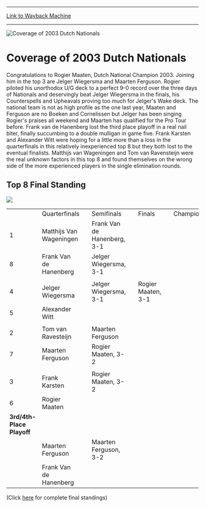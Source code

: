 
---
[Link to Wayback Machine](https://web.archive.org/web/20151206001511/http://magic.wizards.com/en/events/coverage/coverage-2003-dutch-nationals)

[_metadata_:description]:- "Congratulations to Rogier Maaten, Dutch National Champion 2003. Joining him in the top 3 are Jelger Wiegersma and Maarten Ferguson. Rogier piloted his unorthodox U/G deck to a perfect 9-0 record over the three days of Nationals and deservingly beat Jelger Wiegersma in the finals, his Counterspells and Upheavals proving too much for Jelger's Wake deck."
[_metadata_:generator]:- "Drupal 7 (http://drupal.org)"
[_metadata_:node]:- "595271"
[_metadata_:source]:- "div-block-system-main"
[_metadata_:title]:- "Coverage of 2003 Dutch Nationals"
[_metadata_:wayback_capture_timestamp]:- "2015-12-06 00:15:11"
[_metadata_:wayback_raw_url]:- "https://web.archive.org/web/20151206001511id_/http://magic.wizards.com/en/events/coverage/coverage-2003-dutch-nationals"
[_metadata_:wayback_url]:- "http://magic.wizards.com/en/events/coverage/coverage-2003-dutch-nationals"
---







![Coverage of 2003 Dutch Nationals](https://media.magic.wizards.com/images/banner/large_1.jpg)





Coverage of 2003 Dutch Nationals
================================











Congratulations to Rogier Maaten, Dutch National Champion 2003. Joining him in the top 3 are Jelger Wiegersma and Maarten Ferguson. Rogier piloted his unorthodox U/G deck to a perfect 9-0 record over the three days of Nationals and deservingly beat Jelger Wiegersma in the finals, his Counterspells and Upheavals proving too much for Jelger's Wake deck. The national team is not as high profile as the one last year, Maaten and Ferguson are no Boeken and Cornelissen but Jelger has been singing Rogier's praises all weekend and Maarten has qualified for the Pro Tour before. Frank van de Hanenberg lost the third place playoff in a real nail biter, finally succumbing to a double mulligan in game five. Frank Karsten and Alexander Witt were hoping for a little more than a loss in the quarterfinals in this relatively inexperienced top 8 but they both lost to the eventual finalists. Matthijs van Wageningen and Tom van Ravensteijn were the real unknown factors in this top 8 and found themselves on the wrong side of the more experienced players in the single elimination rounds.   


Top 8 Final Standing
--------------------

![](https://media.magic.wizards.com/image_legacy_migration/sideboard/images/dutchnat03/a917.jpg)

|  |  |  |  |  |  |  |  |  |
| --- | --- | --- | --- | --- | --- | --- | --- | --- |
|  | Quarterfinals |  | Semifinals |  | Finals |  | Champion  |
| 1 | Matthijs Van Wageningen |  | Frank Van de Hanenberg, 3-1 |  |  |  |  |
| 8 | Frank Van de Hanenberg |  | Jelger Wiegersma, 3-1 |
|  |  |  |  |
| 4 | Jelger Wiegersma |  | Jelger Wiegersma, 3-1 |  | Rogier Maaten, 3-1 |
| 5 | Alexander Witt |  |  |
|  |  |  |  |
| 2 | Tom van Ravesteijn |  | Maarten Ferguson |
| 7 | Maarten Ferguson |  | Rogier Maaten, 3-2 |
|  |  |  |  |
| 3 | Frank Karsten |  | Rogier Maaten, 3-2 |
| 6 | Rogier Maaten |  |  |
| **3rd/4th-Place Playoff** |
|  | Maarten Ferguson |  | Maarten Ferguson, 3-2 |
|  | Frank Van de Hanenberg |

(Click [here](/en/articles/archive/event-coverage/final-standings-2003-04-27) for complete final standings)

  
 

